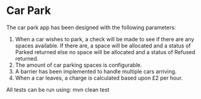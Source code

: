# Car Park
The car park app has been designed with the following parameters:

1. When a car wishes to park, a check will be made to see if there are any spaces available. If there are, a space will be allocated and a status of Parked returned else no space will be allocated and a status of Refused returned.
2. The amount of car parking spaces is configurable.
3. A barrier has been implemented to handle multiple cars arriving.
4. When a car leaves, a charge is calculated based upon £2 per hour.

All tests can be run using:
mvn clean test
